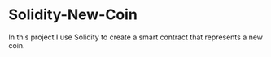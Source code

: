 # Solidity-New-Coin
In this project I use Solidity to create a smart contract that represents a new coin.
